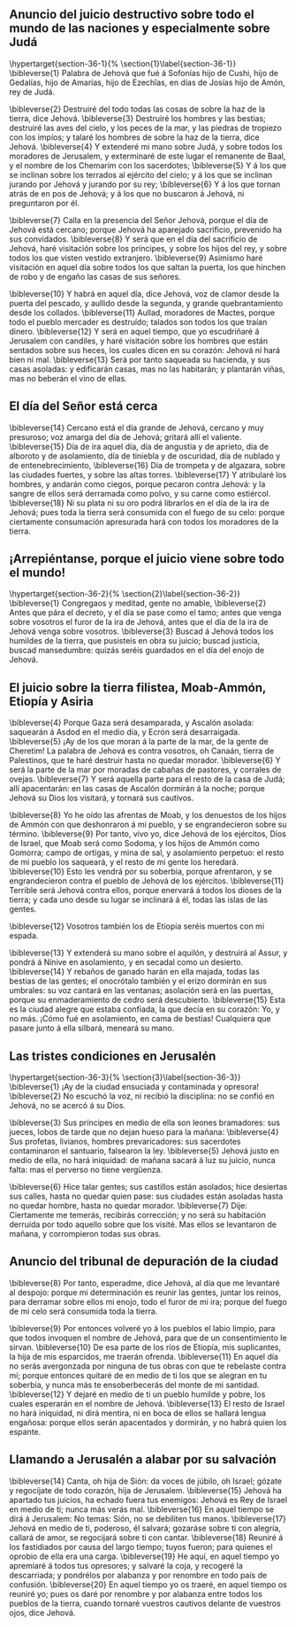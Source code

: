 ## Anuncio del juicio destructivo sobre todo el mundo de las naciones y especialmente sobre Judá
\hypertarget{section-36-1}{%
\section{1}\label{section-36-1}}
\bibleverse{1} Palabra de Jehová que fué á Sofonías hijo de Cushi, hijo de Gedalías, hijo de Amarías, hijo de Ezechîas, en días de Josías hijo de Amón, rey de Judá.

 
\bibleverse{2} Destruiré del todo todas las cosas de sobre la haz de la tierra, dice Jehová. 
\bibleverse{3} Destruiré los hombres y las bestias; destruiré las aves del cielo, y los peces de la mar, y las piedras de tropiezo con los impíos; y talaré los hombres de sobre la haz de la tierra, dice Jehová. 
\bibleverse{4} Y extenderé mi mano sobre Judá, y sobre todos los moradores de Jerusalem, y exterminaré de este lugar el remanente de Baal, y el nombre de los Chemarim con los sacerdotes; 
\bibleverse{5} Y á los que se inclinan sobre los terrados al ejército del cielo; y á los que se inclinan jurando por Jehová y jurando por su rey; 
\bibleverse{6} Y á los que tornan atrás de en pos de Jehová; y á los que no buscaron á Jehová, ni preguntaron por él.

 
\bibleverse{7} Calla en la presencia del Señor Jehová, porque el día de Jehová está cercano; porque Jehová ha aparejado sacrificio, prevenido ha sus convidados. 
\bibleverse{8} Y será que en el día del sacrificio de Jehová, haré visitación sobre los príncipes, y sobre los hijos del rey, y sobre todos los que visten vestido extranjero. 
\bibleverse{9} Asimismo haré visitación en aquel día sobre todos los que saltan la puerta, los que hinchen de robo y de engaño las casas de sus señores.

 
\bibleverse{10} Y habrá en aquel día, dice Jehová, voz de clamor desde la puerta del pescado, y aullido desde la segunda, y grande quebrantamiento desde los collados. 
\bibleverse{11} Aullad, moradores de Mactes, porque todo el pueblo mercader es destruído; talados son todos los que traían dinero. 
\bibleverse{12} Y será en aquel tiempo, que yo escudriñaré á Jerusalem con candiles, y haré visitación sobre los hombres que están sentados sobre sus heces, los cuales dicen en su corazón: Jehová ni hará bien ni mal. 
\bibleverse{13} Será por tanto saqueada su hacienda, y sus casas asoladas: y edificarán casas, mas no las habitarán; y plantarán viñas, mas no beberán el vino de ellas.

## El día del Señor está cerca
 
\bibleverse{14} Cercano está el día grande de Jehová, cercano y muy presuroso; voz amarga del día de Jehová; gritará allí el valiente. 
\bibleverse{15} Día de ira aquel día, día de angustia y de aprieto, día de alboroto y de asolamiento, día de tiniebla y de oscuridad, día de nublado y de entenebrecimiento, 
\bibleverse{16} Día de trompeta y de algazara, sobre las ciudades fuertes, y sobre las altas torres. 
\bibleverse{17} Y atribularé los hombres, y andarán como ciegos, porque pecaron contra Jehová: y la sangre de ellos será derramada como polvo, y su carne como estiércol. 
\bibleverse{18} Ni su plata ni su oro podrá librarlos en el día de la ira de Jehová; pues toda la tierra será consumida con el fuego de su celo: porque ciertamente consumación apresurada hará con todos los moradores de la tierra. 

## ¡Arrepiéntanse, porque el juicio viene sobre todo el mundo!
\hypertarget{section-36-2}{%
\section{2}\label{section-36-2}}
\bibleverse{1} Congregaos y meditad, gente no amable, 
\bibleverse{2} Antes que pára el decreto, y el día se pase como el tamo; antes que venga sobre vosotros el furor de la ira de Jehová, antes que el día de la ira de Jehová venga sobre vosotros. 
\bibleverse{3} Buscad á Jehová todos los humildes de la tierra, que pusisteis en obra su juicio; buscad justicia, buscad mansedumbre: quizás seréis guardados en el día del enojo de Jehová.

## El juicio sobre la tierra filistea, Moab-Ammón, Etiopía y Asiria
 
\bibleverse{4} Porque Gaza será desamparada, y Ascalón asolada: saquearán á Asdod en el medio día, y Ecrón será desarraigada. 
\bibleverse{5} ¡Ay de los que moran á la parte de la mar, de la gente de Cheretim! La palabra de Jehová es contra vosotros, oh Canaán, tierra de Palestinos, que te haré destruir hasta no quedar morador. 
\bibleverse{6} Y será la parte de la mar por moradas de cabañas de pastores, y corrales de ovejas. 
\bibleverse{7} Y será aquella parte para el resto de la casa de Judá; allí apacentarán: en las casas de Ascalón dormirán á la noche; porque Jehová su Dios los visitará, y tornará sus cautivos.

 
\bibleverse{8} Yo he oído las afrentas de Moab, y los denuestos de los hijos de Ammón con que deshonraron á mi pueblo, y se engrandecieron sobre su término. 
\bibleverse{9} Por tanto, vivo yo, dice Jehová de los ejércitos, Dios de Israel, que Moab será como Sodoma, y los hijos de Ammón como Gomorra; campo de ortigas, y mina de sal, y asolamiento perpetuo: el resto de mi pueblo los saqueará, y el resto de mi gente los heredará. 
\bibleverse{10} Esto les vendrá por su soberbia, porque afrentaron, y se engrandecieron contra el pueblo de Jehová de los ejércitos. 
\bibleverse{11} Terrible será Jehová contra ellos, porque enervará á todos los dioses de la tierra; y cada uno desde su lugar se inclinará á él, todas las islas de las gentes.

 
\bibleverse{12} Vosotros también los de Etiopía seréis muertos con mi espada.

 
\bibleverse{13} Y extenderá su mano sobre el aquilón, y destruirá al Assur, y pondrá á Nínive en asolamiento, y en secadal como un desierto. 
\bibleverse{14} Y rebaños de ganado harán en ella majada, todas las bestias de las gentes; el onocrótalo también y el erizo dormirán en sus umbrales: su voz cantará en las ventanas; asolación será en las puertas, porque su enmaderamiento de cedro será descubierto. 
\bibleverse{15} Esta es la ciudad alegre que estaba confiada, la que decía en su corazón: Yo, y no más. ¡Cómo fué en asolamiento, en cama de bestias! Cualquiera que pasare junto á ella silbará, meneará su mano. 

## Las tristes condiciones en Jerusalén
\hypertarget{section-36-3}{%
\section{3}\label{section-36-3}}
\bibleverse{1} ¡Ay de la ciudad ensuciada y contaminada y opresora! 
\bibleverse{2} No escuchó la voz, ni recibió la disciplina: no se confió en Jehová, no se acercó á su Dios.

 
\bibleverse{3} Sus príncipes en medio de ella son leones bramadores: sus jueces, lobos de tarde que no dejan hueso para la mañana: 
\bibleverse{4} Sus profetas, livianos, hombres prevaricadores: sus sacerdotes contaminaron el santuario, falsearon la ley. 
\bibleverse{5} Jehová justo en medio de ella, no hará iniquidad: de mañana sacará á luz su juicio, nunca falta: mas el perverso no tiene vergüenza.

 
\bibleverse{6} Hice talar gentes; sus castillos están asolados; hice desiertas sus calles, hasta no quedar quien pase: sus ciudades están asoladas hasta no quedar hombre, hasta no quedar morador. 
\bibleverse{7} Dije: Ciertamente me temerás, recibirás corrección; y no será su habitación derruída por todo aquello sobre que los visité. Mas ellos se levantaron de mañana, y corrompieron todas sus obras.

## Anuncio del tribunal de depuración de la ciudad
 
\bibleverse{8} Por tanto, esperadme, dice Jehová, al día que me levantaré al despojo: porque mi determinación es reunir las gentes, juntar los reinos, para derramar sobre ellos mi enojo, todo el furor de mi ira; porque del fuego de mi celo será consumida toda la tierra.

 
\bibleverse{9} Por entonces volveré yo á los pueblos el labio limpio, para que todos invoquen el nombre de Jehová, para que de un consentimiento le sirvan. 
\bibleverse{10} De esa parte de los ríos de Etiopía, mis suplicantes, la hija de mis esparcidos, me traerán ofrenda. 
\bibleverse{11} En aquel día no serás avergonzada por ninguna de tus obras con que te rebelaste contra mí; porque entonces quitaré de en medio de ti los que se alegran en tu soberbia, y nunca más te ensoberbecerás del monte de mi santidad. 
\bibleverse{12} Y dejaré en medio de ti un pueblo humilde y pobre, los cuales esperarán en el nombre de Jehová. 
\bibleverse{13} El resto de Israel no hará iniquidad, ni dirá mentira, ni en boca de ellos se hallará lengua engañosa: porque ellos serán apacentados y dormirán, y no habrá quien los espante.

## Llamando a Jerusalén a alabar por su salvación
 
\bibleverse{14} Canta, oh hija de Sión: da voces de júbilo, oh Israel; gózate y regocíjate de todo corazón, hija de Jerusalem. 
\bibleverse{15} Jehová ha apartado tus juicios, ha echado fuera tus enemigos: Jehová es Rey de Israel en medio de ti; nunca más verás mal. 
\bibleverse{16} En aquel tiempo se dirá á Jerusalem: No temas: Sión, no se debiliten tus manos. 
\bibleverse{17} Jehová en medio de ti, poderoso, él salvará; gozaráse sobre ti con alegría, callará de amor, se regocijará sobre ti con cantar. 
\bibleverse{18} Reuniré á los fastidiados por causa del largo tiempo; tuyos fueron; para quienes el oprobio de ella era una carga. 
\bibleverse{19} He aquí, en aquel tiempo yo apremiaré á todos tus opresores; y salvaré la coja, y recogeré la descarriada; y pondrélos por alabanza y por renombre en todo país de confusión. 
\bibleverse{20} En aquel tiempo yo os traeré, en aquel tiempo os reuniré yo; pues os daré por renombre y por alabanza entre todos los pueblos de la tierra, cuando tornaré vuestros cautivos delante de vuestros ojos, dice Jehová. 